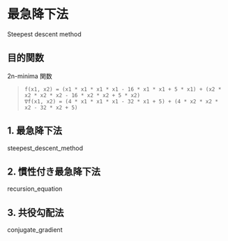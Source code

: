 最急降下法
=======================
Steepest descent method

## 目的関数
2n-minima 関数
> `f(x1, x2) = (x1 * x1 * x1 * x1 - 16 * x1 * x1 + 5 * x1) + (x2 * x2 * x2 * x2 - 16 * x2 * x2 + 5 * x2)`<br>
> `∇f(x1, x2) = (4 * x1 * x1 * x1 - 32 * x1 + 5) + (4 * x2 * x2 * x2 - 32 * x2 + 5)`

## 1. 最急降下法
steepest_descent_method

## 2. 慣性付き最急降下法
recursion_equation

## 3. 共役勾配法
conjugate_gradient
